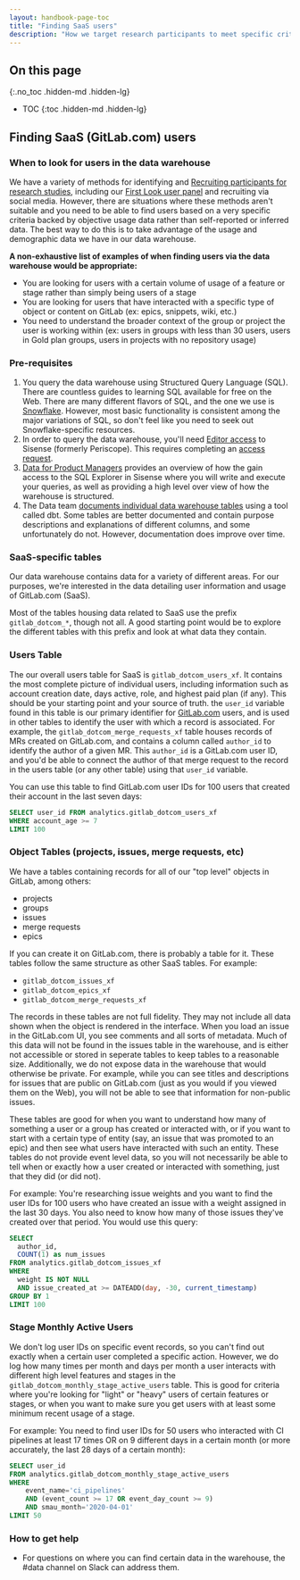 ```yaml
---
layout: handbook-page-toc
title: "Finding SaaS users"
description: "How we target research participants to meet specific criteria"
---
```


## On this page
{:.no_toc .hidden-md .hidden-lg}

- TOC
{:toc .hidden-md .hidden-lg}

## Finding SaaS (GitLab.com) users

### When to look for users in the data warehouse

We have a variety of methods for identifying and [Recruiting participants for research studies](/handbook/engineering/ux/ux-research-training/recruiting-participants), including our [First Look user panel](https://about.gitlab.com/community/gitlab-first-look/) and recruiting via social media. However, there are situations where these methods aren't suitable and you need to be able to find users based on a very specific criteria backed by objective usage data rather than self-reported or inferred data. The best way to do this is to take advantage of the usage and demographic data we have in our data warehouse.

**A non-exhaustive list of examples of when finding users via the data warehouse would be appropriate:**
* You are looking for users with a certain volume of usage of a feature or stage rather than simply being users of a stage
* You are looking for users that have interacted with a specific type of object or content on GitLab (ex: epics, snippets, wiki, etc.)
* You need to understand the broader context of the group or project the user is working within (ex: users in groups with less than 30 users, users in Gold plan groups, users in projects with no repository usage)

### Pre-requisites

1. You query the data warehouse using Structured Query Language (SQL). There are countless guides to learning SQL available for free on the Web. There are many different flavors of SQL, and the one we use is [Snowflake](https://docs.snowflake.com/en/index.html). However, most basic functionality is consistent among the major variations of SQL, so don't feel like you need to seek out Snowflake-specific resources.
1. In order to query the data warehouse, you'll need [Editor access](/handbook/business-ops/data-team/platform/periscope/#editor-access) to Sisense (formerly Periscope). This requires completing an [access request](/handbook/business-technology/team-member-enablement/onboarding-access-requests/access-requests/).
1. [Data for Product Managers](/handbook/business-ops/data-team/programs/data-for-product-managers/) provides an overview of how the gain access to the SQL Explorer in Sisense where you will write and execute your queries, as well as providing a high level over view of how the warehouse is structured.
1. The Data team [documents individual data warehouse tables](https://dbt.gitlabdata.com/#!/overview) using a tool called dbt. Some tables are better documented and contain purpose descriptions and explanations of different columns, and some unfortunately do not. However, documentation does improve over time.

### SaaS-specific tables

Our data warehouse contains data for a variety of different areas. For our purposes, we're interested in the data detailing user information and usage of GitLab.com (SaaS).

Most of the tables housing data related to SaaS use the prefix `gitlab_dotcom_*`, though not all. A good starting point would be to explore the different tables with this prefix and look at what data they contain.

### Users Table

The our overall users table for SaaS is `gitlab_dotcom_users_xf`. It contains the most complete picture of individual users, including information such as account creation date, days active, role, and highest paid plan (if any). This should be your starting point and your source of truth. the `user_id` variable found in this table is our primary identifier for [GitLab.com](http://gitlab.com) users, and is used in other tables to identify the user with which a record is associated. For example, the `gitlab_dotcom_merge_requests_xf` table houses records of MRs created on GitLab.com, and contains a column called `author_id` to identify the author of a given MR. This `author_id` is a GitLab.com user ID, and you'd be able to connect the author of that merge request to the record in the users table (or any other table) using that `user_id` variable.

You can use this table to find GitLab.com user IDs for 100 users that created their account in the last seven days:

```sql
SELECT user_id FROM analytics.gitlab_dotcom_users_xf
WHERE account_age >= 7
LIMIT 100
```

### Object Tables (projects, issues, merge requests, etc)

We have a tables containing records for all of our "top level" objects in GitLab, among others:
* projects
* groups
* issues
* merge requests
* epics

If you can create it on GitLab.com, there is probably a table for it. These tables follow the same structure as other SaaS tables. For example:

- `gitlab_dotcom_issues_xf`
- `gitlab_dotcom_epics_xf`
- `gitlab_dotcom_merge_requests_xf`

The records in these tables are not full fidelity. They may not include all data shown when the object is rendered in the interface. When you load an issue in the GitLab.com UI, you see comments and all sorts of metadata. Much of this data will not be found in the issues table in the warehouse, and is either not accessible or stored in seperate tables to keep tables to a reasonable size. Additionally, we do not expose data in the warehouse that would otherwise be private. For example, while you can see titles and descriptions for issues that are public on GitLab.com (just as you would if you viewed them on the Web), you will not be able to see that information for non-public issues.

These tables are good for when you want to understand how many of something a user or a group has created or interacted with, or if you want to start with a certain type of entity (say, an issue that was promoted to an epic) and then see what users have interacted with such an entity. These tables do not provide event level data, so you will not necessarily be able to tell when or exactly how a user created or interacted with something, just that they did (or did not).

For example: You're researching issue weights and you want to find the user IDs for 100 users who have created an issue with a weight assigned in the last 30 days. You also need to know how many of those issues they've created over that period. You would use this query:

```sql
SELECT
  author_id,
  COUNT(1) as num_issues
FROM analytics.gitlab_dotcom_issues_xf
WHERE
  weight IS NOT NULL
  AND issue_created_at >= DATEADD(day, -30, current_timestamp)
GROUP BY 1
LIMIT 100
```

### Stage Monthly Active Users

We don't log user IDs on specific event records, so you can't find out exactly when a certain user completed a specific action. However, we do log how many times per month and days per month a user interacts with different high level features and stages in the `gitlab_dotcom_monthly_stage_active_users` table. This is good for criteria where you're looking for "light" or "heavy" users of certain features or stages, or when you want to make sure you get users with at least some minimum recent usage of a stage.

For example: You need to find user IDs for 50 users who interacted with CI pipelines at least 17 times OR on 9 different days in a certain month (or more accurately, the last 28 days of a certain month):

```sql
SELECT user_id
FROM analytics.gitlab_dotcom_monthly_stage_active_users
WHERE
	event_name='ci_pipelines'
	AND (event_count >= 17 OR event_day_count >= 9)
	AND smau_month='2020-04-01'
LIMIT 50
```

### How to get help

* For questions on where you can find certain data in the warehouse, the #data channel on Slack can address them.
